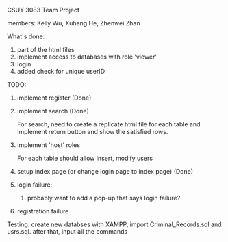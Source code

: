 CSUY 3083 Team Project

members: Kelly Wu, Xuhang He, Zhenwei Zhan

What's done: 

1. part of the html files 
2. implement access to databases with role 'viewer'
3. login
4. added check for unique userID

TODO:
1. implement register (Done)
2. implement search (Done)

	For search, need to create a replicate html file for each table and implement return button and show the satisfied rows.

4. implement 'host' roles

	For each table should allow insert, modify users

5. setup index page (or change login page to index page) (Done)
6. login failure: 
	1. probably want to add a pop-up that says login failure? 
7. registration failure

Testing: 
create new databses with XAMPP, import Criminal_Records.sql and usrs.sql. 
after that, input all the commands